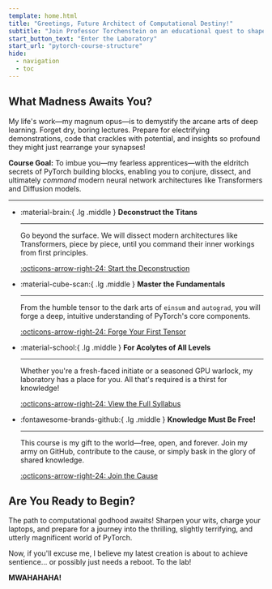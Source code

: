 ```yaml
---
template: home.html
title: "Greetings, Future Architect of Computational Destiny!"
subtitle: "Join Professor Torchenstein on an educational quest to shape PyTorch Tensors to your will. "
start_button_text: "Enter the Laboratory"
start_url: "pytorch-course-structure"
hide:
  - navigation
  - toc
---
```


## What Madness Awaits You?

My life's work—my magnum opus—is to demystify the arcane arts of deep learning. Forget dry, boring lectures. Prepare for electrifying demonstrations, code that crackles with potential, and insights so profound they might just rearrange your synapses!

**Course Goal:** To imbue you—my fearless apprentices—with the eldritch secrets of PyTorch building blocks, enabling you to conjure, dissect, and ultimately *command* modern neural network architectures like Transformers and Diffusion models.

---

<div class="grid cards" markdown>

-   :material-brain:{ .lg .middle } __Deconstruct the Titans__

    ---

    Go beyond the surface. We will dissect modern architectures like Transformers, piece by piece, until you command their inner workings from first principles.

    [:octicons-arrow-right-24: Start the Deconstruction](pytorch-course-structure.md)

-   :material-cube-scan:{ .lg .middle } __Master the Fundamentals__

    ---

    From the humble tensor to the dark arts of `einsum` and `autograd`, you will forge a deep, intuitive understanding of PyTorch's core components.

    [:octicons-arrow-right-24: Forge Your First Tensor](01-tensors/01_introduction_to_tensors.ipynb)

-   :material-school:{ .lg .middle } __For Acolytes of All Levels__

    ---

    Whether you're a fresh-faced initiate or a seasoned GPU warlock, my laboratory has a place for you. All that's required is a thirst for knowledge!

    [:octicons-arrow-right-24: View the Full Syllabus](pytorch-course-structure.md)

-   :fontawesome-brands-github:{ .lg .middle } __Knowledge Must Be Free!__

    ---

    This course is my gift to the world—free, open, and forever. Join my army on GitHub, contribute to the cause, or simply bask in the glory of shared knowledge.

    [:octicons-arrow-right-24: Join the Cause](https://github.com/ksopyla/pytorch-course)

</div>

## Are You Ready to Begin?

The path to computational godhood awaits! Sharpen your wits, charge your laptops, and prepare for a journey into the thrilling, slightly terrifying, and utterly magnificent world of PyTorch.

Now, if you'll excuse me, I believe my latest creation is about to achieve sentience... or possibly just needs a reboot. To the lab!

**MWAHAHAHA!**
